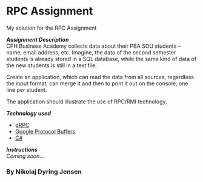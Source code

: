 # RPC Assignment
My solution for the RPC Assignment

**_Assignment Description_**  
CPH Business Academy collects data about their PBA SOU students – name, email address, etc. Imagine, the data of the second semester students is already stored in a SQL database, while the same kind of data of the new students is still in a text file. 

Create an application, which can read the data from all sources, regardless the input format, can merge it and then to print it out on the console, one line per student. 

The application should illustrate the use of RPC/RMI technology. 

**_Technology used_**
* [gRPC](https://grpc.io/)
* [Google Protocol Buffers](https://developers.google.com/protocol-buffers/docs/csharptutorial)
* [C#](https://docs.microsoft.com/en-us/dotnet/csharp/)

**_Instructions_**  
*Coming soon...*


### By Nikolaj Dyring Jensen
